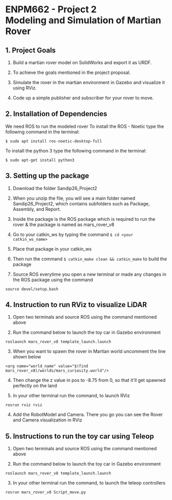 # ENPM662 - Project 2  <br /> Modeling and Simulation of Martian Rover

## 1. Project Goals

1. Build a martian rover model on SolidWorks and export it as URDF.

2. To achieve the goals mentioned in the project proposal.

3. Simulate the rover in the martian environment in Gazebo and visualize it using RViz.

4. Code up a simple publisher and subscriber for your rover to move.

## 2. Installation of Dependencies

We need ROS to run the modeled rover
To install the ROS - Noetic type the following command in the terminal:

```` 
$ sudo apt install ros-noetic-desktop-full
````
To install the python 3 type the following command in the terminal:

```` 
$ sudo apt-get install python3
````

## 3. Setting up the package

1. Download the folder Sandip26_Project2<br />

2. When you unzip the file, you will see a main folder named Sandip26_Project2, which contains subfolders such as Package, Assembly, and Report.<br />

3. Inside the package is the ROS package which is required to run the rover & the package is named as mars_rover_v8<br />

4. Go to your catkin_ws by typing the command  ````$ cd <your catkin_ws_name>```` 

5. Place that package in your catkin_ws<br />

6. Then run the command ```` $ catkin_make clean && catkin_make ```` to build the package<br />

7. Source ROS everytime you open a new terminal or made any changes in the ROS package using the command
````
source devel/setup.bash
````
## 4. Instruction to run RViz to visualize LiDAR

1. Open two terminals and source ROS using the command mentioned above <br />

2. Run the command below to launch the toy car in Gazebo environment
```` 
roslaunch mars_rover_v8 template_launch.launch 
```` 
3. When you want to spawn the rover in Martian world uncomment the line shown below
````
<arg name="world_name" value="$(find mars_rover_v8)/worlds/mars_curiosity.world"/>
````
4. Then change the z value in pos to -8.75 from 0, so that it'll get spawned perfectly on the land

5. In your other terminal run the command, to launch RViz
````
rosrun rviz rviz
````

4. Add the RobotModel and Camera. There you go you can see the Rover and Camera visualization in RViz

## 5. Instructions to run the toy car using Teleop

1. Open two terminals and source ROS using the command mentioned above <br />

2. Run the command below to launch the toy car in Gazebo environment
```` 
roslaunch mars_rover_v8 template_launch.launch 
```` 
3. In your other terminal run the command, to launch the teleop controllers
````
rosrun mars_rover_v8 Script_move.py
````
